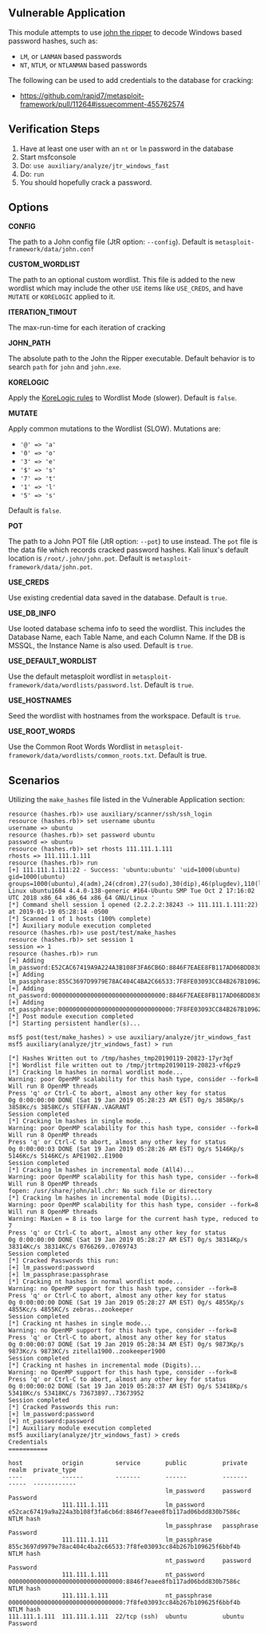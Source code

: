 ## Vulnerable Application

  This module attempts to use [john the ripper](https://www.openwall.com/john/) to decode Windows
  based password hashes, such as:

  * `LM`, or `LANMAN` based passwords
  * `NT`, `NTLM`, or `NTLANMAN` based passwords

  The following can be used to add credentials to the database for cracking:

  * https://github.com/rapid7/metasploit-framework/pull/11264#issuecomment-455762574

## Verification Steps

  1. Have at least one user with an `nt` or `lm` password in the database
  2. Start msfconsole
  3. Do: ```use auxiliary/analyze/jtr_windows_fast```
  4. Do: ```run```
  5. You should hopefully crack a password.

## Options


   **CONFIG**

   The path to a John config file (JtR option: `--config`).  Default is `metasploit-framework/data/john.conf`

   **CUSTOM_WORDLIST**

   The path to an optional custom wordlist.  This file is added to the new wordlist which may include the other
   `USE` items like `USE_CREDS`, and have `MUTATE` or `KORELOGIC` applied to it.

   **ITERATION_TIMOUT**

   The max-run-time for each iteration of cracking

   **JOHN_PATH**

   The absolute path to the John the Ripper executable.  Default behavior is to search `path` for
   `john` and `john.exe`.

   **KORELOGIC**

   Apply the [KoreLogic rules](http://contest-2010.korelogic.com/rules.html) to Wordlist Mode (slower).
   Default is `false`.

   **MUTATE**

   Apply common mutations to the Wordlist (SLOW).  Mutations are:

   * `'@' => 'a'`
   * `'0' => 'o'`
   * `'3' => 'e'`
   * `'$' => 's'`
   * `'7' => 't'`
   * `'1' => 'l'`
   * `'5' => 's'`

   Default is `false`.

   **POT**

   The path to a John POT file (JtR option: `--pot`) to use instead.  The `pot` file is the data file which
   records cracked password hashes.  Kali linux's default location is `/root/.john/john.pot`.
   Default is `metasploit-framework/data/john.pot`.

   **USE_CREDS**

   Use existing credential data saved in the database.  Default is `true`.

   **USE_DB_INFO**

   Use looted database schema info to seed the wordlist.  This includes the Database Name, each Table Name,
   and each Column Name.  If the DB is MSSQL, the Instance Name is also used.  Default is `true`.

   **USE_DEFAULT_WORDLIST**

   Use the default metasploit wordlist in `metasploit-framework/data/wordlists/password.lst`.  Default is
   `true`.

   **USE_HOSTNAMES**

   Seed the wordlist with hostnames from the workspace.  Default is `true`.

   **USE_ROOT_WORDS**

   Use the Common Root Words Wordlist in `metasploit-framework/data/wordlists/common_roots.txt`.  Default
   is true.

## Scenarios

Utilizing the `make_hashes` file listed in the Vulnerable Application section:

```
resource (hashes.rb)> use auxiliary/scanner/ssh/ssh_login
resource (hashes.rb)> set username ubuntu
username => ubuntu
resource (hashes.rb)> set password ubuntu
password => ubuntu
resource (hashes.rb)> set rhosts 111.111.1.111
rhosts => 111.111.1.111
resource (hashes.rb)> run
[+] 111.111.1.111:22 - Success: 'ubuntu:ubuntu' 'uid=1000(ubuntu) gid=1000(ubuntu) groups=1000(ubuntu),4(adm),24(cdrom),27(sudo),30(dip),46(plugdev),110(lxd),115(lpadmin),116(sambashare) Linux ubuntu1604 4.4.0-138-generic #164-Ubuntu SMP Tue Oct 2 17:16:02 UTC 2018 x86_64 x86_64 x86_64 GNU/Linux '
[*] Command shell session 1 opened (2.2.2.2:38243 -> 111.111.1.111:22) at 2019-01-19 05:28:14 -0500
[*] Scanned 1 of 1 hosts (100% complete)
[*] Auxiliary module execution completed
resource (hashes.rb)> use post/test/make_hashes
resource (hashes.rb)> set session 1
session => 1
resource (hashes.rb)> run
[+] Adding lm_password:E52CAC67419A9A224A3B108F3FA6CB6D:8846F7EAEE8FB117AD06BDD830B7586C:lm
[+] Adding lm_passphrase:855C3697D9979E78AC404C4BA2C66533:7F8FE03093CC84B267B109625F6BBF4B:lm
[+] Adding nt_password:00000000000000000000000000000000:8846F7EAEE8FB117AD06BDD830B7586C:nt
[+] Adding nt_passphrase:00000000000000000000000000000000:7F8FE03093CC84B267B109625F6BBF4B:nt
[*] Post module execution completed
[*] Starting persistent handler(s)...
```
```
msf5 post(test/make_hashes) > use auxiliary/analyze/jtr_windows_fast 
msf5 auxiliary(analyze/jtr_windows_fast) > run

[*] Hashes Written out to /tmp/hashes_tmp20190119-20823-17yr3qf
[*] Wordlist file written out to /tmp/jtrtmp20190119-20823-vf6pz9
[*] Cracking lm hashes in normal wordlist mode...
Warning: poor OpenMP scalability for this hash type, consider --fork=8
Will run 8 OpenMP threads
Press 'q' or Ctrl-C to abort, almost any other key for status
0g 0:00:00:00 DONE (Sat 19 Jan 2019 05:28:23 AM EST) 0g/s 3858Kp/s 3858Kc/s 3858KC/s STEFFAN..VAGRANT
Session completed
[*] Cracking lm hashes in single mode...
Warning: poor OpenMP scalability for this hash type, consider --fork=8
Will run 8 OpenMP threads
Press 'q' or Ctrl-C to abort, almost any other key for status
0g 0:00:00:03 DONE (Sat 19 Jan 2019 05:28:26 AM EST) 0g/s 5146Kp/s 5146Kc/s 5146KC/s APE1902..E1900
Session completed
[*] Cracking lm hashes in incremental mode (All4)...
Warning: poor OpenMP scalability for this hash type, consider --fork=8
Will run 8 OpenMP threads
fopen: /usr/share/john/all.chr: No such file or directory
[*] Cracking lm hashes in incremental mode (Digits)...
Warning: poor OpenMP scalability for this hash type, consider --fork=8
Will run 8 OpenMP threads
Warning: MaxLen = 8 is too large for the current hash type, reduced to 7
Press 'q' or Ctrl-C to abort, almost any other key for status
0g 0:00:00:00 DONE (Sat 19 Jan 2019 05:28:27 AM EST) 0g/s 38314Kp/s 38314Kc/s 38314KC/s 0766269..0769743
Session completed
[*] Cracked Passwords this run:
[+] lm_password:password
[+] lm_passphrase:passphrase
[*] Cracking nt hashes in normal wordlist mode...
Warning: no OpenMP support for this hash type, consider --fork=8
Press 'q' or Ctrl-C to abort, almost any other key for status
0g 0:00:00:00 DONE (Sat 19 Jan 2019 05:28:27 AM EST) 0g/s 4855Kp/s 4855Kc/s 4855KC/s zebras..zookeeper
Session completed
[*] Cracking nt hashes in single mode...
Warning: no OpenMP support for this hash type, consider --fork=8
Press 'q' or Ctrl-C to abort, almost any other key for status
0g 0:00:00:07 DONE (Sat 19 Jan 2019 05:28:34 AM EST) 0g/s 9873Kp/s 9873Kc/s 9873KC/s zitella1900..zookeeper1900
Session completed
[*] Cracking nt hashes in incremental mode (Digits)...
Warning: no OpenMP support for this hash type, consider --fork=8
Press 'q' or Ctrl-C to abort, almost any other key for status
0g 0:00:00:02 DONE (Sat 19 Jan 2019 05:28:37 AM EST) 0g/s 53418Kp/s 53418Kc/s 53418KC/s 73673897..73673952
Session completed
[*] Cracked Passwords this run:
[+] lm_password:password
[+] nt_password:password
[*] Auxiliary module execution completed
msf5 auxiliary(analyze/jtr_windows_fast) > creds
Credentials
===========

host           origin         service       public          private                                                            realm  private_type
----           ------         -------       ------          -------                                                            -----  ------------
                                            lm_password     password                                                                  Password
               111.111.1.111                lm_password     e52cac67419a9a224a3b108f3fa6cb6d:8846f7eaee8fb117ad06bdd830b7586c         NTLM hash
                                            lm_passphrase   passphrase                                                                Password
               111.111.1.111                lm_passphrase   855c3697d9979e78ac404c4ba2c66533:7f8fe03093cc84b267b109625f6bbf4b         NTLM hash
                                            nt_password     password                                                                  Password
               111.111.1.111                nt_password     00000000000000000000000000000000:8846f7eaee8fb117ad06bdd830b7586c         NTLM hash
               111.111.1.111                nt_passphrase   00000000000000000000000000000000:7f8fe03093cc84b267b109625f6bbf4b         NTLM hash
111.111.1.111  111.111.1.111  22/tcp (ssh)  ubuntu          ubuntu                                                                    Password

```
